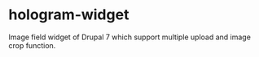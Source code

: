 # hologram-widget
Image field widget of Drupal 7 which support multiple upload and image crop function.
